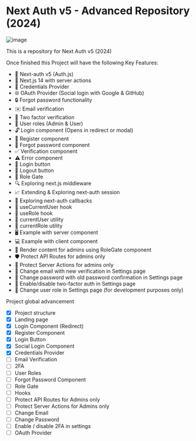 # Next Auth v5 - Advanced Repository (2024)

![image](https://camo.githubusercontent.com/594ee9310188b4838ceda796190ee678eba4989e85506fbcd20ed5b6b66a0c65/68747470733a2f2f6b6f726162692d65636f6d6d657263652d61646d696e2e76657263656c2e6170702f5f6e6578742f696d6167653f75726c3d68747470732533412532462532467265732e636c6f7564696e6172792e636f6d253246646e636d6a7034317a253246696d61676525324675706c6f61642532467631373034303233343637253246736b6f656961736f623775736776767a6c6d656c2e706e6726773d3139323026713d3735)

This is a repository for Next Auth v5 (2024)

Once finished this Project will have the following Key Features:
- 🔐 Next-auth v5 (Auth.js)
- 🚀 Next.js 14 with server actions
- 🔑 Credentials Provider
- 🌐 OAuth Provider (Social login with Google & GitHub)
- 🔒 Forgot password functionality
- ✉️ Email verification
- 📱 Two factor verification
- 👥 User roles (Admin & User)
- 🔓 Login component (Opens in redirect or modal)
- 📝 Register component
- 🤔 Forgot password component
- ✅ Verification component
- ⚠️ Error component
- 🔘 Login button
- 🚪 Logout button
- 🚧 Role Gate
- 🔍 Exploring next.js middleware
- 📈 Extending & Exploring next-auth session
- 🔄 Exploring next-auth callbacks
- 👤 useCurrentUser hook
- 🛂 useRole hook
- 🧑 currentUser utility
- 👮 currentRole utility
- 🖥️ Example with server component
- 💻 Example with client component
- 👑 Render content for admins using RoleGate component
- 🛡️ Protect API Routes for admins only
- 🔐 Protect Server Actions for admins only
- 📧 Change email with new verification in Settings page
- 🔑 Change password with old password confirmation in Settings page
- 🔔 Enable/disable two-factor auth in Settings page
- 🔄 Change user role in Settings page (for development purposes only)

Project global advancement
- [x] Project structure
- [x] Landing page
- [x] Login Component (Redirect)
- [x] Register Component
- [x] Login Button
- [x] Social Login Component
- [x] Credentials Provider
- [ ] Email Verification
- [ ] 2FA
- [ ] User Roles
- [ ] Forgot Password Component
- [ ] Role Gate
- [ ] Hooks
- [ ] Protect API Routes for Admins only
- [ ] Protect Server Actions for Admins only
- [ ] Change Email
- [ ] Change Password
- [ ] Enable / disable 2FA in settings
- [ ] OAuth Provider

